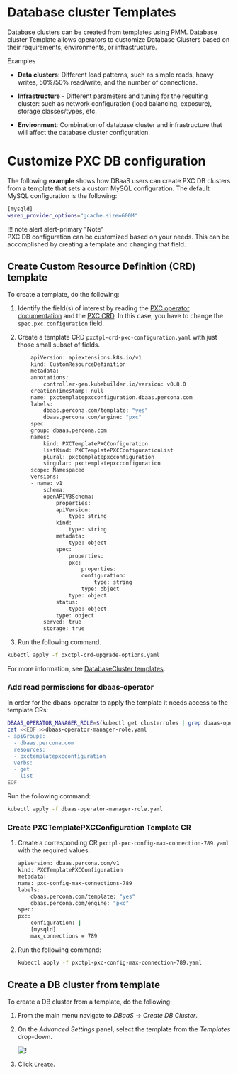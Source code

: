 # Database cluster Templates

Database clusters can be created from templates using PMM. Database cluster Template allows operators to customize Database Clusters based on their requirements, environments, or infrastructure.

Examples

- **Data clusters**: Different load patterns, such as simple reads, heavy writes, 50%/50% read/write, and the number of connections.

- **Infrastructure** - Different parameters and tuning for the resulting cluster: such as network configuration (load balancing, exposure), storage classes/types, etc.

- **Environment**: Combination of database cluster and infrastructure that will affect the database cluster configuration.

# Customize PXC DB configuration

The following **example** shows how DBaaS users can create PXC DB clusters from a template that sets a custom MySQL configuration. The default MySQL configuration is the following:

```sh
[mysqld]
wsrep_provider_options="gcache.size=600M"
```

!!! note alert alert-primary "Note"  
 PXC DB configuration can be customized based on your needs. This can be accomplished by creating a template and changing that field.

## Create Custom Resource Definition (CRD) template

To create a template, do the following:

1. Identify the field(s) of interest by reading the [PXC operator documentation](https://docs.percona.com/percona-operator-for-mysql/pxc/index.html) and the [PXC CRD](https://github.com/percona/percona-xtradb-cluster-operator/blob/v1.11.0/deploy/crd.yaml#L6378-L6379). In this case, you have to change the `spec.pxc.configuration` field.

2. Create a template CRD `pxctpl-crd-pxc-configuration.yaml` with just those small subset of fields.

   ```sh
       apiVersion: apiextensions.k8s.io/v1
       kind: CustomResourceDefinition
       metadata:
       annotations:
           controller-gen.kubebuilder.io/version: v0.8.0
       creationTimestamp: null
       name: pxctemplatepxcconfiguration.dbaas.percona.com
       labels:
           dbaas.percona.com/template: "yes"
           dbaas.percona.com/engine: "pxc"
       spec:
       group: dbaas.percona.com
       names:
           kind: PXCTemplatePXCConfiguration
           listKind: PXCTemplatePXCConfigurationList
           plural: pxctemplatepxcconfiguration
           singular: pxctemplatepxcconfiguration
       scope: Namespaced
       versions:
       - name: v1
           schema:
           openAPIV3Schema:
               properties:
               apiVersion:
                   type: string
               kind:
                   type: string
               metadata:
                   type: object
               spec:
                   properties:
                   pxc:
                       properties:
                       configuration:
                           type: string
                       type: object
                   type: object
               status:
                   type: object
               type: object
           served: true
           storage: true
   ```

3. Run the following command.

```sh
kubectl apply -f pxctpl-crd-upgrade-options.yaml
```

For more information, see [DatabaseCluster templates](https://github.com/percona/dbaas-operator/blob/main/docs/templates.md#creating-the-template-crd).

### Add read permissions for dbaas-operator

In order for the dbaas-operator to apply the template it needs access to the template CRs:

```sh
DBAAS_OPERATOR_MANAGER_ROLE=$(kubectl get clusterroles | grep dbaas-operator | grep -v metrics | grep -v proxy | cut -f 1 -d ' '); kubectl get clusterroles/"$DBAAS_OPERATOR_MANAGER_ROLE" -o yaml > dbaas-operator-manager-role.yaml
cat <<EOF >>dbaas-operator-manager-role.yaml
- apiGroups:
  - dbaas.percona.com
  resources:
  - pxctemplatepxcconfiguration
  verbs:
  - get
  - list
EOF
```

Run the following command:

```sh
kubectl apply -f dbaas-operator-manager-role.yaml
```

### Create PXCTemplatePXCConfiguration Template CR

1. Create a corresponding CR `pxctpl-pxc-config-max-connection-789.yaml` with the required values.

   ```sh
   apiVersion: dbaas.percona.com/v1
   kind: PXCTemplatePXCConfiguration
   metadata:
   name: pxc-config-max-connections-789
   labels:
       dbaas.percona.com/template: "yes"
       dbaas.percona.com/engine: "pxc"
   spec:
   pxc:
       configuration: |
       [mysqld]
       max_connections = 789
   ```

2. Run the following command:

   ```sh
   kubectl apply -f pxctpl-pxc-config-max-connection-789.yaml
   ```

## Create a DB cluster from template

To create a DB cluster from a template, do the following:

1. From the main menu navigate to <i class="uil uil-database"></i> _DBaaS_ → _Create DB Cluster_.

2. On the _Advanced Settings_ panel, select the template from the _Templates_ drop-down.

   ![!](../images/PMM_dbaas_template.png)

3. Click `Create`.

